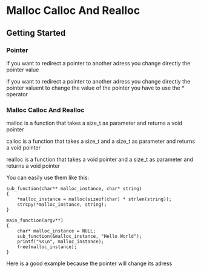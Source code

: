 # Malloc Calloc And Realloc

## Getting Started

### Pointer

if you want to redirect a pointer to another adress you change directly the pointer value

if you want to redirect a pointer to another adress you change directly the pointer valuent to change the value of the pointer you have to use the * operator

### Malloc Calloc And Realloc

malloc is a function that takes a size_t as parameter and returns a void pointer

calloc is a function that takes a size_t and a size_t as parameter and returns a void pointer

realloc is a function that takes a void pointer and a size_t as parameter and returns a void pointer

You can easily use them like this:

```
sub_function(char** malloc_instance, char* string)
{
    *malloc_instance = malloc(sizeof(char) * strlen(string));
    strcpy(*malloc_instance, string);
}

main_function(argv**)
{
    char* malloc_instance = NULL;
    sub_function(&malloc_instance, "Hello World");
    printf("%s\n", malloc_instance);
    free(malloc_instance);
}
```

Here is a good example because the pointer will change its adress